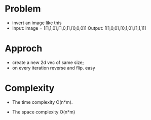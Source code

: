 # Problem
- invert an image
like this 
- Input: image = [[1,1,0],[1,0,1],[0,0,0]]
Output: [[1,0,0],[0,1,0],[1,1,1]]

# Approch
- create a new 2d vec of same size;
- on every iteration reverse and flip. easy

# Complexity
- The time complexity  O(n*m).

- The space complexity O(n*m)